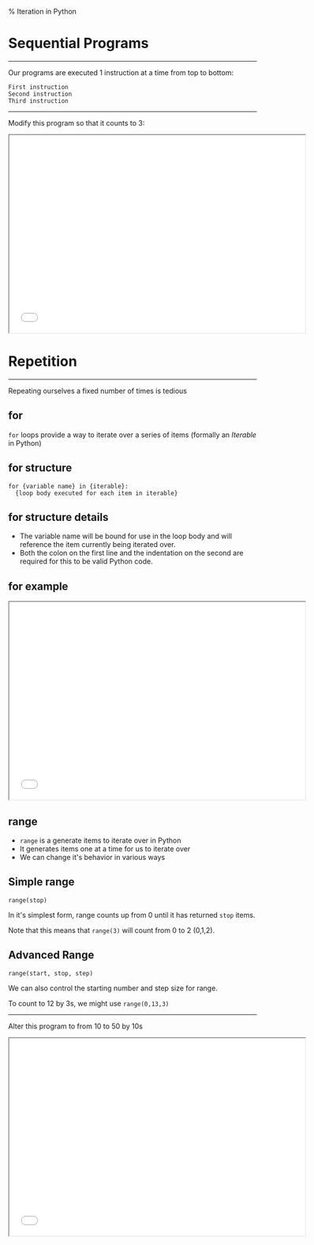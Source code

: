 % Iteration in Python

Sequential Programs
===================

---

Our programs are executed 1 instruction at a time from top to bottom:

    First instruction
    Second instruction
    Third instruction

---

Modify this program so that it counts to 3:

<iframe width=600 height=400 src="../index.html#WyJwcmludCgwKVxucHJpbnQoMSlcbnByaW50KDIpIiwiMCAxIDIgMyJd"></iframe>

Repetition
==========

---

Repeating ourselves a fixed number of times is tedious

for
---

`for` loops provide a way to iterate over a series of items (formally an *Iterable* in Python)

for structure
------------

```
for {variable name} in {iterable}:
  {loop body executed for each item in iterable}
```

for structure details
--------------------

- The variable name will be bound for use in the loop body and will reference the item currently being iterated over.
- Both the colon on the first line and the indentation on the second are required for this to be valid Python code.

for example
-----------

<iframe width=600 height=400 src="../index.html#WyJmb3IgaSBpbiByYW5nZSg0KTpcbiAgICBwcmludChpKSIsIjAgMSAyIDMiXQ=="></iframe>

range
-----

- `range` is a generate items to iterate over in Python
- It generates items one at a time for us to iterate over
- We can change it's behavior in various ways

Simple range
------------

`range(stop)`

In it's simplest form, range counts up from 0 until it has returned `stop` items.

Note that this means that `range(3)` will count from 0 to 2 (0,1,2).

Advanced Range
--------------

`range(start, stop, step)`

We can also control the starting number and step size for range.

To count to 12 by 3s, we might use `range(0,13,3)`

---
 
Alter this program to from 10 to 50 by 10s

<iframe width=600 height=400 src="../index.html#WyJmb3IgaSBpbiByYW5nZSgwLDEzLDMpOlxuICAgIHByaW50KGkpIiwiMTAgMjAgMzAgNDAgNTAiXQ=="></iframe>
